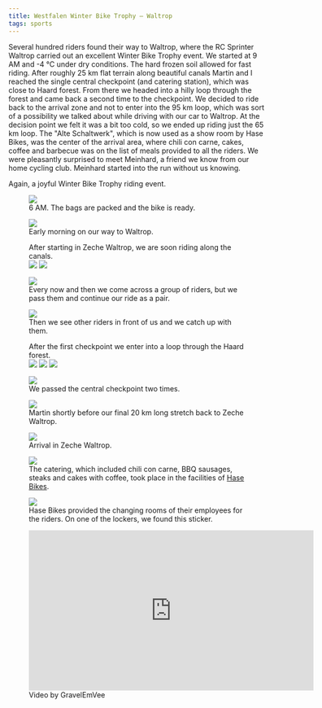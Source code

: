 ```yaml
---
title: Westfalen Winter Bike Trophy – Waltrop
tags: sports
---
```

Several hundred riders found their way to Waltrop, where the RC Sprinter Waltrop carried out an excellent Winter Bike Trophy event. We started at 9 AM and -4 °C under dry conditions. The hard frozen soil allowed for fast riding. After roughly 25 km flat terrain along beautiful canals Martin and I reached the single central checkpoint (and catering station), which was close to Haard forest. From there we headed into a hilly loop through the forest and came back a second time to the checkpoint. We decided to ride back to the arrival zone and not to enter into the 95 km loop, which was sort of a possibility we talked about while driving with our car to Waltrop. At the decision point we felt it was a bit too cold, so we ended up riding just the 65 km loop. The "Alte Schaltwerk", which is now used as a show room by Hase Bikes, was the center of the arrival area, where chili con carne, cakes, coffee and barbecue was on the list of meals provided to all the riders. We were pleasantly surprised to meet Meinhard, a friend we know from our home cycling club. Meinhard started into the run without us knowing.  

Again, a joyful Winter Bike Trophy riding event.

<figure>
<img src="/img/sports/IMG_6929.jpg" >
<figcaption>6 AM. The bags are packed and the bike is ready.</figcaption>
</figure>

<figure>
<img src="/img/sports/IMG_6932.jpg" >
<figcaption>Early morning on our way to Waltrop.</figcaption>
</figure>

<figure>
<figcaption>After starting in Zeche Waltrop, we are soon riding along the canals.</figcaption>
<img src="/img/sports/IMG_6936.jpg" >
<img src="/img/sports/IMG_6938.jpg" >
</figure>

<figure>
<img src="/img/sports/IMG_6944.jpg" >
<figcaption>Every now and then we come across a group of riders, but we pass them and continue our ride as a pair. </figcaption>
</figure>

<figure>
<img src="/img/sports/IMG_6948.jpg" >
<figcaption>Then we see other riders in front of us and we catch up with them.</figcaption>
</figure>

<figure>
<figcaption>After the first checkpoint we enter into a loop through the Haard forest.</figcaption>
<img src="/img/sports/IMG_6950.jpg" >
<img src="/img/sports/IMG_6952.jpg" >
<img src="/img/sports/IMG_6956.jpg" >
</figure>

<figure>
<img src="/img/sports/IMG_6958.jpg" >
<figcaption>We passed the central checkpoint two times.</figcaption>
</figure>

<figure>
<img src="/img/sports/IMG_6960.jpg">
<figcaption>Martin shortly before our final 20 km long stretch back to Zeche Waltrop.</figcaption>
</figure>

<figure>
<img src="/img/sports/IMG_6961.jpg" >
<figcaption>Arrival in Zeche Waltrop.</figcaption>
</figure>

<figure>
<img src="/img/sports/IMG_6963.jpg" >
<figcaption>The catering, which included chili con carne, BBQ sausages, steaks and cakes with coffee, took place in the facilities of <a href="https://www.hasebikes.com/">Hase Bikes</a>.</figcaption>
</figure>

<figure>
<img src="/img/sports/IMG_6965.jpg" >
<figcaption>Hase Bikes provided the changing rooms of their employees for the riders. On one of the lockers, we found this sticker. </figcaption>
</figure>

<figure>
<iframe width="560" height="315" src="https://www.youtube.com/embed/dJ_751YpYoQ?si=eMVubTg6FcLY8klR" title="YouTube video player" frameborder="0" allow="accelerometer; autoplay; clipboard-write; encrypted-media; gyroscope; picture-in-picture; web-share" referrerpolicy="strict-origin-when-cross-origin" allowfullscreen></iframe>
<figcaption>Video by GravelEmVee</figcaption>
</figure>
